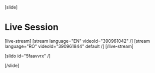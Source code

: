 [slide]
# Live Session

[live-stream]
[stream language="EN" videoId="390961042" /]
[stream language="RO" videoId="390961844" default /]
[/live-stream]

[slido id="5faavvrx" /]

[/slide]